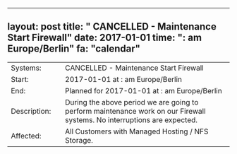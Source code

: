 --- 
 layout: post 
 title: " CANCELLED - Maintenance Start Firewall" 
 date: 2017-01-01 
 time: ": am Europe/Berlin" 
 fa: "calendar" 
 --- 
 |                   |   |                                                                      | 
 |-------------------|---|----------------------------------------------------------------------| 
 | Systems:          |   | CANCELLED - Maintenance Start Firewall| 
 | Start:            |   | 2017-01-01 at : am Europe/Berlin | 
 | End:              |   | Planned for 2017-01-01 at : am  Europe/Berlin | 
 | Description:      |   | During the above period we are going to perform maintenance work on our Firewall systems. No interruptions are expected. | 
 | Affected:         |   | All Customers with Managed Hosting / NFS Storage. | 
